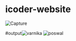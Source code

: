 # icoder-website
![Capture](https://user-images.githubusercontent.com/123875147/218927392-f9712996-d3fa-4193-9ac4-3b5db464a962.PNG)


#output![varnika](https://user-images.githubusercontent.com/123875147/218926890-b56f28a9-c54a-4b73-91f0-2f0e788687bd.PNG)
![poswal](https://user-images.githubusercontent.com/123875147/218927100-d106e872-6402-42d4-8617-d1bc762f277e.PNG)
